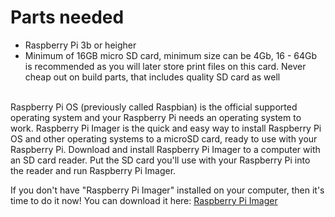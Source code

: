 # Parts needed
- Raspberry Pi 3b or heigher
- Minimum of 16GB micro SD card, minimum size can be 4Gb, 16 - 64Gb is recommended as you will later store print files on this card. Never cheap out on build parts, that includes quality SD card as well
<br>
Raspberry Pi OS (previously called Raspbian) is the official supported operating system and your Raspberry Pi needs an operating system to work.
Raspberry Pi Imager is the quick and easy way to install Raspberry Pi OS and other operating systems to a microSD card, ready to use with your Raspberry Pi. 
Download and install Raspberry Pi Imager to a computer with an SD card reader. 
Put the SD card you'll use with your Raspberry Pi into the reader and run Raspberry Pi Imager.

If you don't have "Raspberry Pi Imager" installed on your computer, then it's time to do it now!
You can download it here: <a href="https://www.raspberrypi.com/software/">Raspberry Pi Imager</a>
